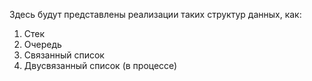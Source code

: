 Здесь будут представлены реализации таких структур данных, как:
1) Стек
2) Очередь
3) Связанный список
4) Двусвязанный список (в процессе)
